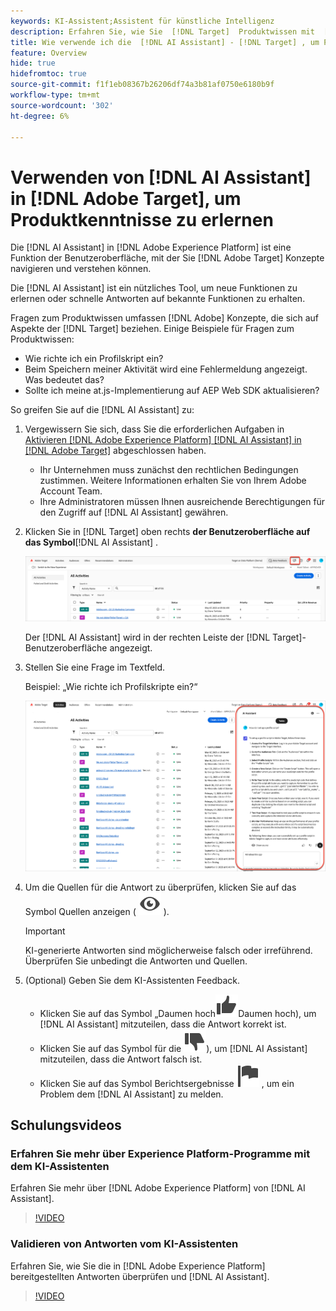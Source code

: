 ```yaml
---
keywords: KI-Assistent;Assistent für künstliche Intelligenz
description: Erfahren Sie, wie Sie  [!DNL Target]  Produktwissen mit  [!DNL AI Assistant].
title: Wie verwende ich die  [!DNL AI Assistant] - [!DNL Target] , um Produktkenntnisse zu erwerben?
feature: Overview
hide: true
hidefromtoc: true
source-git-commit: f1f1eb08367b26206df74a3b81af0750e6180b9f
workflow-type: tm+mt
source-wordcount: '302'
ht-degree: 6%

---
```


# Verwenden von [!DNL AI Assistant] in [!DNL Adobe Target], um Produktkenntnisse zu erlernen

Die [!DNL AI Assistant] in [!DNL Adobe Experience Platform] ist eine Funktion der Benutzeroberfläche, mit der Sie [!DNL Adobe Target] Konzepte navigieren und verstehen können.

Die [!DNL AI Assistant] ist ein nützliches Tool, um neue Funktionen zu erlernen oder schnelle Antworten auf bekannte Funktionen zu erhalten.

Fragen zum Produktwissen umfassen [!DNL Adobe] Konzepte, die sich auf Aspekte der [!DNL Target] beziehen. Einige Beispiele für Fragen zum Produktwissen:

* Wie richte ich ein Profilskript ein?
* Beim Speichern meiner Aktivität wird eine Fehlermeldung angezeigt. Was bedeutet das?
* Sollte ich meine at.js-Implementierung auf AEP Web SDK aktualisieren?

So greifen Sie auf die [!DNL AI Assistant] zu:

1. Vergewissern Sie sich, dass Sie die erforderlichen Aufgaben in [Aktivieren [!DNL Adobe Experience Platform] [!DNL AI Assistant] in  [!DNL Adobe Target]](/help/main/c-intro/ai-assistant.md) abgeschlossen haben.

   * Ihr Unternehmen muss zunächst den rechtlichen Bedingungen zustimmen. Weitere Informationen erhalten Sie von Ihrem Adobe Account Team.
   * Ihre Administratoren müssen Ihnen ausreichende Berechtigungen für den Zugriff auf [!DNL AI Assistant] gewähren.

1. Klicken Sie in [!DNL Target] oben rechts **der Benutzeroberfläche auf das Symbol**&#x200B;[!DNL AI Assistant] .

   ![KI-Assistenten-Symbol](/help/main/c-intro/assets/ai-assistant-icon.png)

   Der [!DNL AI Assistant] wird in der rechten Leiste der [!DNL Target]-Benutzeroberfläche angezeigt.

1. Stellen Sie eine Frage im Textfeld.

   Beispiel: „Wie richte ich Profilskripte ein?“

   ![KI-Assistent mit Antwort](/help/main/c-intro/assets/ai-assistant-answer.png)

1. Um die Quellen für die Antwort zu überprüfen, klicken Sie auf das Symbol Quellen anzeigen ( ![Symbol Quellen anzeigen](/help/main/assets/icons/Visibility.svg) ).

   >[!IMPORTANT]
   >
   >KI-generierte Antworten sind möglicherweise falsch oder irreführend. Überprüfen Sie unbedingt die Antworten und Quellen.

1. (Optional) Geben Sie dem KI-Assistenten Feedback.

   * Klicken Sie auf das Symbol „Daumen hoch![ ( ](/help/main/assets/icons/ThumbUp.svg)Daumen hoch), um [!DNL AI Assistant] mitzuteilen, dass die Antwort korrekt ist.
   * Klicken Sie auf das Symbol für die ![ ( ](/help/main/assets/icons/ThumbDown.svg)), um [!DNL AI Assistant] mitzuteilen, dass die Antwort falsch ist.
   * Klicken Sie auf das Symbol Berichtsergebnisse ![Berichtsergebnissymbol](/help/main/assets/icons/Flag.svg) , um ein Problem dem [!DNL AI Assistant] zu melden.

## Schulungsvideos

### Erfahren Sie mehr über Experience Platform-Programme mit dem KI-Assistenten

Erfahren Sie mehr über [!DNL Adobe Experience Platform] von [!DNL AI Assistant].

>[!VIDEO](https://video.tv.adobe.com/v/3441024/?learn=on&#x26;enablevpops)

### Validieren von Antworten vom KI-Assistenten

Erfahren Sie, wie Sie die in [!DNL Adobe Experience Platform] bereitgestellten Antworten überprüfen und [!DNL AI Assistant].

>[!VIDEO](https://video.tv.adobe.com/v/3441738/?learn=on&#x26;enablevpops)









